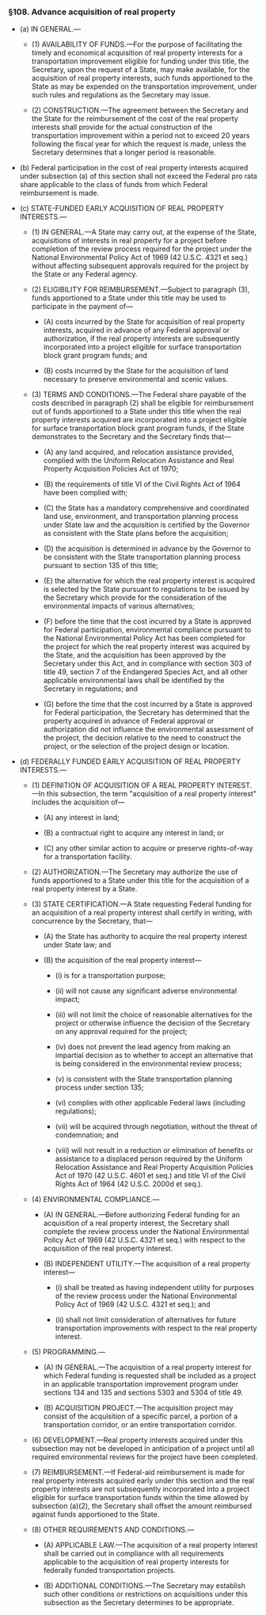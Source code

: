 ### §108. Advance acquisition of real property
* (a) IN GENERAL.—

  * (1) AVAILABILITY OF FUNDS.—For the purpose of facilitating the timely and economical acquisition of real property interests for a transportation improvement eligible for funding under this title, the Secretary, upon the request of a State, may make available, for the acquisition of real property interests, such funds apportioned to the State as may be expended on the transportation improvement, under such rules and regulations as the Secretary may issue.

  * (2) CONSTRUCTION.—The agreement between the Secretary and the State for the reimbursement of the cost of the real property interests shall provide for the actual construction of the transportation improvement within a period not to exceed 20 years following the fiscal year for which the request is made, unless the Secretary determines that a longer period is reasonable.


* (b) Federal participation in the cost of real property interests acquired under subsection (a) of this section shall not exceed the Federal pro rata share applicable to the class of funds from which Federal reimbursement is made.

* (c) STATE-FUNDED EARLY ACQUISITION OF REAL PROPERTY INTERESTS.—

  * (1) IN GENERAL.—A State may carry out, at the expense of the State, acquisitions of interests in real property for a project before completion of the review process required for the project under the National Environmental Policy Act of 1969 (42 U.S.C. 4321 et seq.) without affecting subsequent approvals required for the project by the State or any Federal agency.

  * (2) ELIGIBILITY FOR REIMBURSEMENT.—Subject to paragraph (3), funds apportioned to a State under this title may be used to participate in the payment of—

    * (A) costs incurred by the State for acquisition of real property interests, acquired in advance of any Federal approval or authorization, if the real property interests are subsequently incorporated into a project eligible for surface transportation block grant program funds; and

    * (B) costs incurred by the State for the acquisition of land necessary to preserve environmental and scenic values.


  * (3) TERMS AND CONDITIONS.—The Federal share payable of the costs described in paragraph (2) shall be eligible for reimbursement out of funds apportioned to a State under this title when the real property interests acquired are incorporated into a project eligible for surface transportation block grant program funds, if the State demonstrates to the Secretary and the Secretary finds that—

    * (A) any land acquired, and relocation assistance provided, complied with the Uniform Relocation Assistance and Real Property Acquisition Policies Act of 1970;

    * (B) the requirements of title VI of the Civil Rights Act of 1964 have been complied with;

    * (C) the State has a mandatory comprehensive and coordinated land use, environment, and transportation planning process under State law and the acquisition is certified by the Governor as consistent with the State plans before the acquisition;

    * (D) the acquisition is determined in advance by the Governor to be consistent with the State transportation planning process pursuant to section 135 of this title;

    * (E) the alternative for which the real property interest is acquired is selected by the State pursuant to regulations to be issued by the Secretary which provide for the consideration of the environmental impacts of various alternatives;

    * (F) before the time that the cost incurred by a State is approved for Federal participation, environmental compliance pursuant to the National Environmental Policy Act has been completed for the project for which the real property interest was acquired by the State, and the acquisition has been approved by the Secretary under this Act, and in compliance with section 303 of title 49, section 7 of the Endangered Species Act, and all other applicable environmental laws shall be identified by the Secretary in regulations; and

    * (G) before the time that the cost incurred by a State is approved for Federal participation, the Secretary has determined that the property acquired in advance of Federal approval or authorization did not influence the environmental assessment of the project, the decision relative to the need to construct the project, or the selection of the project design or location.


* (d) FEDERALLY FUNDED EARLY ACQUISITION OF REAL PROPERTY INTERESTS.—

  * (1) DEFINITION OF ACQUISITION OF A REAL PROPERTY INTEREST.—In this subsection, the term "acquisition of a real property interest" includes the acquisition of—

    * (A) any interest in land;

    * (B) a contractual right to acquire any interest in land; or

    * (C) any other similar action to acquire or preserve rights-of-way for a transportation facility.


  * (2) AUTHORIZATION.—The Secretary may authorize the use of funds apportioned to a State under this title for the acquisition of a real property interest by a State.

  * (3) STATE CERTIFICATION.—A State requesting Federal funding for an acquisition of a real property interest shall certify in writing, with concurrence by the Secretary, that—

    * (A) the State has authority to acquire the real property interest under State law; and

    * (B) the acquisition of the real property interest—

      * (i) is for a transportation purpose;

      * (ii) will not cause any significant adverse environmental impact;

      * (iii) will not limit the choice of reasonable alternatives for the project or otherwise influence the decision of the Secretary on any approval required for the project;

      * (iv) does not prevent the lead agency from making an impartial decision as to whether to accept an alternative that is being considered in the environmental review process;

      * (v) is consistent with the State transportation planning process under section 135;

      * (vi) complies with other applicable Federal laws (including regulations);

      * (vii) will be acquired through negotiation, without the threat of condemnation; and

      * (viii) will not result in a reduction or elimination of benefits or assistance to a displaced person required by the Uniform Relocation Assistance and Real Property Acquisition Policies Act of 1970 (42 U.S.C. 4601 et seq.) and title VI of the Civil Rights Act of 1964 (42 U.S.C. 2000d et seq.).


  * (4) ENVIRONMENTAL COMPLIANCE.—

    * (A) IN GENERAL.—Before authorizing Federal funding for an acquisition of a real property interest, the Secretary shall complete the review process under the National Environmental Policy Act of 1969 (42 U.S.C. 4321 et seq.) with respect to the acquisition of the real property interest.

    * (B) INDEPENDENT UTILITY.—The acquisition of a real property interest—

      * (i) shall be treated as having independent utility for purposes of the review process under the National Environmental Policy Act of 1969 (42 U.S.C. 4321 et seq.); and

      * (ii) shall not limit consideration of alternatives for future transportation improvements with respect to the real property interest.


  * (5) PROGRAMMING.—

    * (A) IN GENERAL.—The acquisition of a real property interest for which Federal funding is requested shall be included as a project in an applicable transportation improvement program under sections 134 and 135 and sections 5303 and 5304 of title 49.

    * (B) ACQUISITION PROJECT.—The acquisition project may consist of the acquisition of a specific parcel, a portion of a transportation corridor, or an entire transportation corridor.


  * (6) DEVELOPMENT.—Real property interests acquired under this subsection may not be developed in anticipation of a project until all required environmental reviews for the project have been completed.

  * (7) REIMBURSEMENT.—If Federal-aid reimbursement is made for real property interests acquired early under this section and the real property interests are not subsequently incorporated into a project eligible for surface transportation funds within the time allowed by subsection (a)(2), the Secretary shall offset the amount reimbursed against funds apportioned to the State.

  * (8) OTHER REQUIREMENTS AND CONDITIONS.—

    * (A) APPLICABLE LAW.—The acquisition of a real property interest shall be carried out in compliance with all requirements applicable to the acquisition of real property interests for federally funded transportation projects.

    * (B) ADDITIONAL CONDITIONS.—The Secretary may establish such other conditions or restrictions on acquisitions under this subsection as the Secretary determines to be appropriate.